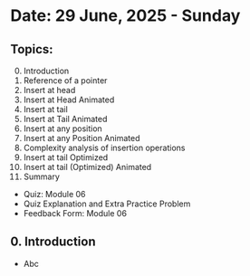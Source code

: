 # Date: 29 June, 2025 - Sunday

## Topics:
0. Introduction
1. Reference of a pointer
2. Insert at head
3. Insert at Head Animated
4. Insert at tail
5. Insert at Tail Animated
6. Insert at any position
7. Insert at any Position Animated
8. Complexity analysis of insertion operations
9. Insert at tail Optimized
10. Insert at tail (Optimized) Animated
11. Summary
- Quiz: Module 06
- Quiz Explanation and Extra Practice Problem
- Feedback Form: Module 06

## 0. Introduction
- Abc